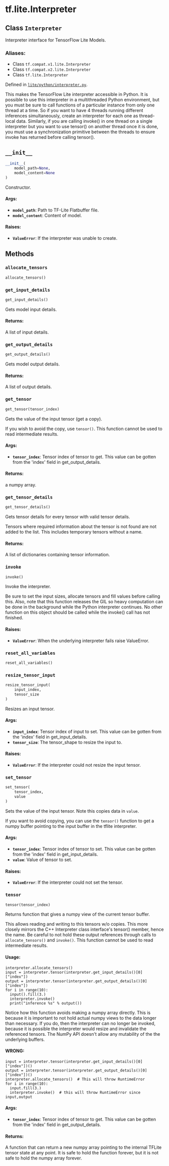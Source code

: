 <div itemscope itemtype="http://developers.google.com/ReferenceObject">
<meta itemprop="name" content="tf.lite.Interpreter" />
<meta itemprop="path" content="Stable" />
<meta itemprop="property" content="__init__"/>
<meta itemprop="property" content="allocate_tensors"/>
<meta itemprop="property" content="get_input_details"/>
<meta itemprop="property" content="get_output_details"/>
<meta itemprop="property" content="get_tensor"/>
<meta itemprop="property" content="get_tensor_details"/>
<meta itemprop="property" content="invoke"/>
<meta itemprop="property" content="reset_all_variables"/>
<meta itemprop="property" content="resize_tensor_input"/>
<meta itemprop="property" content="set_tensor"/>
<meta itemprop="property" content="tensor"/>
</div>

# tf.lite.Interpreter

## Class `Interpreter`

Interpreter interface for TensorFlow Lite Models.



### Aliases:

* Class `tf.compat.v1.lite.Interpreter`
* Class `tf.compat.v2.lite.Interpreter`
* Class `tf.lite.Interpreter`



Defined in [`lite/python/interpreter.py`](/code/stable/tensorflow/lite/python/interpreter.py).

<!-- Placeholder for "Used in" -->

This makes the TensorFlow Lite interpreter accessible in Python.
It is possible to use this interpreter in a multithreaded Python environment,
but you must be sure to call functions of a particular instance from only
one thread at a time. So if you want to have 4 threads running different
inferences simultaneously, create  an interpreter for each one as thread-local
data. Similarly, if you are calling invoke() in one thread on a single
interpreter but you want to use tensor() on another thread once it is done,
you must use a synchronization primitive between the threads to ensure invoke
has returned before calling tensor().

<h2 id="__init__"><code>__init__</code></h2>

``` python
__init__(
    model_path=None,
    model_content=None
)
```

Constructor.


#### Args:


* <b>`model_path`</b>: Path to TF-Lite Flatbuffer file.
* <b>`model_content`</b>: Content of model.


#### Raises:


* <b>`ValueError`</b>: If the interpreter was unable to create.



## Methods

<h3 id="allocate_tensors"><code>allocate_tensors</code></h3>

``` python
allocate_tensors()
```




<h3 id="get_input_details"><code>get_input_details</code></h3>

``` python
get_input_details()
```

Gets model input details.


#### Returns:

A list of input details.


<h3 id="get_output_details"><code>get_output_details</code></h3>

``` python
get_output_details()
```

Gets model output details.


#### Returns:

A list of output details.


<h3 id="get_tensor"><code>get_tensor</code></h3>

``` python
get_tensor(tensor_index)
```

Gets the value of the input tensor (get a copy).

If you wish to avoid the copy, use `tensor()`. This function cannot be used
to read intermediate results.

#### Args:


* <b>`tensor_index`</b>: Tensor index of tensor to get. This value can be gotten from
              the 'index' field in get_output_details.


#### Returns:

a numpy array.


<h3 id="get_tensor_details"><code>get_tensor_details</code></h3>

``` python
get_tensor_details()
```

Gets tensor details for every tensor with valid tensor details.

Tensors where required information about the tensor is not found are not
added to the list. This includes temporary tensors without a name.

#### Returns:

A list of dictionaries containing tensor information.


<h3 id="invoke"><code>invoke</code></h3>

``` python
invoke()
```

Invoke the interpreter.

Be sure to set the input sizes, allocate tensors and fill values before
calling this. Also, note that this function releases the GIL so heavy
computation can be done in the background while the Python interpreter
continues. No other function on this object should be called while the
invoke() call has not finished.

#### Raises:


* <b>`ValueError`</b>: When the underlying interpreter fails raise ValueError.

<h3 id="reset_all_variables"><code>reset_all_variables</code></h3>

``` python
reset_all_variables()
```




<h3 id="resize_tensor_input"><code>resize_tensor_input</code></h3>

``` python
resize_tensor_input(
    input_index,
    tensor_size
)
```

Resizes an input tensor.


#### Args:


* <b>`input_index`</b>: Tensor index of input to set. This value can be gotten from
             the 'index' field in get_input_details.
* <b>`tensor_size`</b>: The tensor_shape to resize the input to.


#### Raises:


* <b>`ValueError`</b>: If the interpreter could not resize the input tensor.

<h3 id="set_tensor"><code>set_tensor</code></h3>

``` python
set_tensor(
    tensor_index,
    value
)
```

Sets the value of the input tensor. Note this copies data in `value`.

If you want to avoid copying, you can use the `tensor()` function to get a
numpy buffer pointing to the input buffer in the tflite interpreter.

#### Args:


* <b>`tensor_index`</b>: Tensor index of tensor to set. This value can be gotten from
              the 'index' field in get_input_details.
* <b>`value`</b>: Value of tensor to set.


#### Raises:


* <b>`ValueError`</b>: If the interpreter could not set the tensor.

<h3 id="tensor"><code>tensor</code></h3>

``` python
tensor(tensor_index)
```

Returns function that gives a numpy view of the current tensor buffer.

This allows reading and writing to this tensors w/o copies. This more
closely mirrors the C++ Interpreter class interface's tensor() member, hence
the name. Be careful to not hold these output references through calls
to `allocate_tensors()` and `invoke()`. This function cannot be used to read
intermediate results.

#### Usage:



```
interpreter.allocate_tensors()
input = interpreter.tensor(interpreter.get_input_details()[0]["index"])
output = interpreter.tensor(interpreter.get_output_details()[0]["index"])
for i in range(10):
  input().fill(3.)
  interpreter.invoke()
  print("inference %s" % output())
```

Notice how this function avoids making a numpy array directly. This is
because it is important to not hold actual numpy views to the data longer
than necessary. If you do, then the interpreter can no longer be invoked,
because it is possible the interpreter would resize and invalidate the
referenced tensors. The NumPy API doesn't allow any mutability of the
the underlying buffers.

#### WRONG:



```
input = interpreter.tensor(interpreter.get_input_details()[0]["index"])()
output = interpreter.tensor(interpreter.get_output_details()[0]["index"])()
interpreter.allocate_tensors()  # This will throw RuntimeError
for i in range(10):
  input.fill(3.)
  interpreter.invoke()  # this will throw RuntimeError since input,output
```

#### Args:


* <b>`tensor_index`</b>: Tensor index of tensor to get. This value can be gotten from
              the 'index' field in get_output_details.


#### Returns:

A function that can return a new numpy array pointing to the internal
TFLite tensor state at any point. It is safe to hold the function forever,
but it is not safe to hold the numpy array forever.




